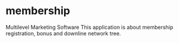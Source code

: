 # membership
Multilevel Marketing Software
This application is about membership registration, bonus and downline network tree.

